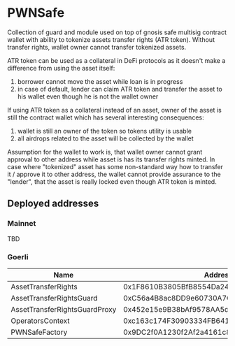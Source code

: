 # PWNSafe

Collection of guard and module used on top of gnosis safe multisig contract wallet with ability to tokenize assets transfer rights (ATR token). Without transfer rights, wallet owner cannot transfer tokenized assets.

ATR token can be used as a collateral in DeFi protocols as it doesn't make a difference from using the asset itself:
1) borrower cannot move the asset while loan is in progress
2) in case of default, lender can claim ATR token and transfer the asset to his wallet even though he is not the wallet owner

If using ATR token as a collateral instead of an asset, owner of the asset is still the contract wallet which has several interesting consequences:
1) wallet is still an owner of the token so tokens utility is usable
2) all airdrops related to the asset will be collected by the wallet

Assumption for the wallet to work is, that wallet owner cannot grant approval to other address while asset is has its transfer rights minted. In case where "tokenized" asset has some non-standard way how to transfer it / approve it to other address, the wallet cannot provide assurance to the "lender", that the asset is really locked even though ATR token is minted.

## Deployed addresses
### Mainnet
TBD

### Goerli
| Name | Address | Link |
| --- | --- | --- |
| AssetTransferRights | 0x1F8610B3805BfB8554Da24360b221Be0ec65D429 | [Goerli](https://goerli.etherscan.io/address/0x1F8610B3805BfB8554Da24360b221Be0ec65D429)
| AssetTransferRightsGuard | 0xC56a4B8ac8DD9e60730A7C80Dd0C796dE2F3dB1D | [Goerli](https://goerli.etherscan.io/address/0xC56a4B8ac8DD9e60730A7C80Dd0C796dE2F3dB1D)
| AssetTransferRightsGuardProxy | 0x452e15e9B38bAf9578AA5d3a3b6c9c374DAB5D81 | [Goerli](https://goerli.etherscan.io/address/0x452e15e9B38bAf9578AA5d3a3b6c9c374DAB5D81)
| OperatorsContext | 0xc163c174F30903334FB641e5426793A057192F92 | [Goerli](https://goerli.etherscan.io/address/0xc163c174F30903334FB641e5426793A057192F92)
| PWNSafeFactory | 0x9DC2f0A1230f2Af2a4161c8E10b6249C6ADfE402 | [Goerli](https://goerli.etherscan.io/address/0x9DC2f0A1230f2Af2a4161c8E10b6249C6ADfE402)